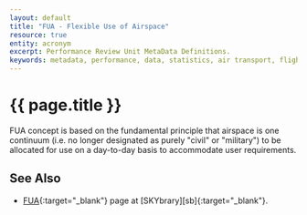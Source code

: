 ```yaml
---
layout: default
title: "FUA - Flexible Use of Airspace"
resource: true
entity: acronym
excerpt: Performance Review Unit MetaData Definitions.
keywords: metadata, performance, data, statistics, air transport, flights, europe, delay, safety
---
```

# {{ page.title }}

FUA concept is based on the fundamental principle that airspace is one
continuum (i.e. no longer designated as purely "civil" or "military")
to be allocated for use on a day-to-day basis to accommodate
user requirements.


## See Also

* [FUA][fuaSB]{:target="_blank"} page at [SKYbrary][sb]{:target="_blank"}.


[fuaSB]: <http://www.skybrary.aero/index.php/Flexible_Use_of_Airspace> "FUA - SKYbrary"